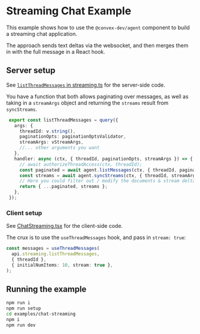 # Streaming Chat Example

This example shows how to use the `@convex-dev/agent` component to build a streaming chat application.

The approach sends text deltas via the websocket, and then merges them in with
the full message in a React hook.

## Server setup

See [`listThreadMessages` in streaming.ts](./convex/streaming.ts) for the server-side code.

You have a function that both allows paginating over messages, as well as taking
in a `streamArgs` object and returning the `streams` result from `syncStreams`.

```ts
 export const listThreadMessages = query({
   args: {
     threadId: v.string(),
     paginationOpts: paginationOptsValidator,
     streamArgs: vStreamArgs,
     //... other arguments you want
   },
   handler: async (ctx, { threadId, paginationOpts, streamArgs }) => {
     // await authorizeThreadAccess(ctx, threadId);
     const paginated = await agent.listMessages(ctx, { threadId, paginationOpts });
     const streams = await agent.syncStreams(ctx, { threadId, streamArgs });
     // Here you could filter out / modify the documents & stream deltas.
     return { ...paginated, streams };
   },
 });
```

### Client setup

See [ChatStreaming.tsx](./src/ChatStreaming.tsx) for the client-side code.

The crux is to use the `useThreadMessages` hook, and pass in `stream: true`:

```ts
const messages = useThreadMessages(
  api.streaming.listThreadMessages,
  { threadId },
  { initialNumItems: 10, stream: true },
);
```

## Running the example

```sh
npm run i
npm run setup
cd examples/chat-streaming
npm i
npm run dev
```

